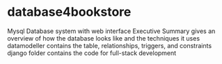 # database4bookstore
Mysql Database system with web interface
Executive Summary gives an overview of how the database looks like and the techniques it uses
datamodeller contains the table, relationships, triggers, and constraints 
django folder contains the code for full-stack development
